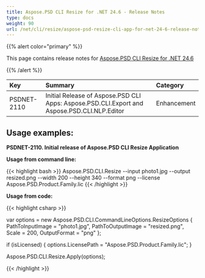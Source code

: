 ```yaml
---
title: Aspose.PSD CLI Resize for .NET 24.6 - Release Notes
type: docs
weight: 90
url: /net/cli/resize/aspose-psd-resize-cli-app-for-net-24-6-release-notes/
---
```


{{% alert color="primary" %}}

This page contains release notes for [Aspose.PSD CLI Resize for .NET 24.6](https://www.nuget.org/packages/Aspose.PSD.CLI.Resize/)

{{% /alert %}}

| **Key**     | **Summary**                                                                                 | **Category** |
|:------------|:--------------------------------------------------------------------------------------------|:-------------|
| PSDNET-2110 | Initial Release of Aspose.PSD CLI Apps: Aspose.PSD.CLI.Export and Aspose.PSD.CLI.NLP.Editor |  Enhancement |


## **Usage examples:**

**PSDNET-2110. Initial release of Aspose.PSD CLI Resize Application**

**Usage from command line:**

{{< highlight bash >}}
Aspose.PSD.CLI.Resize --input photo1.jpg --output resized.png --width 200 --height 340 --format png --license Aspose.PSD.Product.Family.lic
{{< /highlight >}}

**Usage from code:**

{{< highlight csharp >}}

var options = new Aspose.PSD.CLI.CommandLineOptions.ResizeOptions
{
    PathToInputImage = "photo1.jpg",
    PathToOutputImage = "resized.png",
    Scale = 200,
    OutputFormat = "png"
};


if (isLicensed)
{
    options.LicensePath = "Aspose.PSD.Product.Family.lic";
}

Aspose.PSD.CLI.Resize.Apply(options);

{{< /highlight >}}
